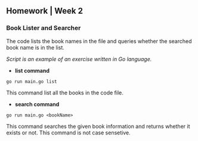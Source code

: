 ## Homework | Week 2
### Book Lister and Searcher

The code lists the book names in the file and queries whether the searched book name is in the list.

*Script is an example of an exercise written in Go language.*

 - **list command**
```
go run main.go list
```
This command list all the books in the code file.

 - **search command**
```
go run main.go <bookName>
```
This command searches the given book information and returns whether it exists or not. This command is not case sensetive.